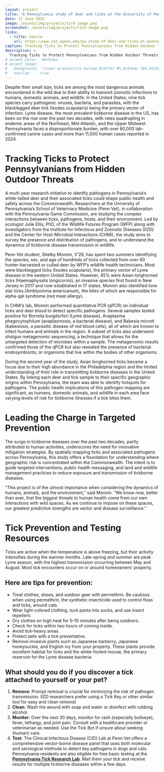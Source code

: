 ```yaml
---
layout: project
title: 'A Pennsylvania study of deer and ticks at the University of Pennsylvania School of Veterinary Medicine could shape public health and safety across the Commonwealth'
date: 17 June 2025
image: /assets/img/projects/tick-image.png
screenshot: /assets/img/projects/tick-image.png
links:
  - title: Source
    url: https://www.vet.upenn.edu/pa-study-of-deer-and-ticks-at-pennvet-could-shape-phsafety-across-state/
caption: Tracking Ticks to Protect Pennsylvanians from Hidden Outdoor Threats
description: >
  Tracking Ticks to Protect Pennsylvanians from Hidden Outdoor Threats
# accent_color: '#4fb1ba'
# accent_image:
#   background: 'linear-gradient(to bottom,#193747 0%,#233e4c 30%,#3c929e 50%,#d5d5d4 70%,#cdccc8 100%)'
#   overlay:    true
---
```



Despite their small size, ticks are among the most dangerous animals encountered in the wild due to their ability to transmit zoonotic infections to humans, domestic animals, and wildlife. In the United States, nine tick species carry pathogenic viruses, bacteria, and parasites, with the blacklegged deer tick (Ixodes scapularis) being the primary vector of infection. Lyme disease, the most prevalent tickborne disease in the US, has been on the rise over the past two decades, with rates quadrupling in endemic areas of the Northeast, Mid-Atlantic, and the Upper Midwest. Pennsylvania faces a disproportionate burden, with over 60,000 lab-confirmed canine cases and more than 11,000 human cases reported in 2024.

# Tracking Ticks to Protect Pennsylvanians from Hidden Outdoor Threats

A multi-year research initiative to identify pathogens in Pennsylvania’s white-tailed deer and their associated ticks could shape public health and safety across the Commonwealth. Researchers at the University of Pennsylvania’s School of Veterinary Medicine (Penn Vet), in collaboration with the Pennsylvania Game Commission, are studying the complex interactions between ticks, pathogens, hosts, and their environment. Led by ecologist Julie Ellis, PhD, of the Wildlife Futures Program (WFP) along with investigators from the Institute for Infectious and Zoonotic Diseases (IIZD) and the Center for Host-Microbial Interactions (CHMI), the study aims to survey the presence and distribution of pathogens, and to understand the dynamics of tickborne disease transmission in wildlife.

Penn Vet student, Shelby Monnin, V’26, has spent two summers identifying the species, sex, and age of hundreds of ticks collected from over 60 hunter-harvested or culled deer by WFP’s wildlife health technicians. Most were blacklegged ticks (Ixodes scapularis), the primary vector of Lyme disease in the eastern United States. However, 45% were Asian longhorned ticks (Haemaphysalis longicornis), an invasive species first found in New Jersey in 2017 and now established in 17 states. Monnin also identified lone star ticks (Amblyomma americanum), the bites of which are responsible for alpha-gal syndrome (red meat allergy).

In CHMI’s lab, Monnin performed quantitative PCR (qPCR) on individual ticks and deer blood to detect specific pathogens. Several samples tested positive for Borrelia burgdorferi (Lyme disease), Anaplasma phagocytophilum (anaplasmosis, a bacterial disease), and Babesia microti (babesiosis, a parasitic disease of red blood cells), all of which are known to infect humans and animals in the region. A subset of ticks also underwent shotgun metagenomic sequencing, a technique that allows for the untargeted detection of microbes within a sample. The metagenomic results confirmed those of the qPCR but also revealed the presence of bacterial endosymbionts, or organisms that live within the bodies of other organisms.

During the second year of the study, Asian longhorned ticks became a focus due to their high abundance in the Philadelphia region and the limited understanding of their role in transmitting tickborne diseases in the United States. By linking each deer and tick sample to their specific geographic origins within Pennsylvania, the team was able to identify hotspots for pathogens. The public health implications of this pathogen mapping are significant, as humans, domestic animals, and wildlife in each area face varying levels of risk for tickborne illnesses if a tick bites them.

# Leading the Charge in Targeted Prevention

The surge in tickborne diseases over the past two decades, partly attributed to human activities, underscores the need for innovative mitigation strategies. By spatially mapping ticks and associated pathogens across Pennsylvania, this study offers a foundation for understanding where geographic risk is concentrated within the Commonwealth. The intent is to guide targeted interventions, public health messaging, and land and wildlife management practices to reduce exposure and transmission of tickborne diseases.

“This project is of the utmost importance when considering the dynamics of humans, animals, and the environment,” said Monnin. “We know now, better than ever, that the biggest threats to human health come from our own interactions with wild spaces. As we continue to impose on these spaces, our greatest predictive strengths are vector and disease surveillance.”

# Tick Prevention and Testing Resources

Ticks are active when the temperature is above freezing, but their activity intensifies during the warmer months. Late-spring and summer are peak Lyme season, with the highest transmission occurring between May and August. Most tick encounters occur on or around homeowners’ property.

## Here are tips for prevention:

* Treat clothes, shoes, and outdoor gear with permethrin. Be cautious when using permethrin, the synthetic insecticide used to control fleas and ticks, around cats.
* Wear light-colored clothing, tuck pants into socks, and use insect repellent.
* Dry clothes on high heat for 5–10 minutes after being outdoors.
* Check for ticks within two hours of coming inside.
* Avoid tick-heavy areas.
* Protect pets with a tick preventative.
* Remove invasive plants such as Japanese barberry, Japanese honeysuckle, and English ivy from your property. These plants provide excellent habitat for ticks and the white-footed mouse, the primary reservoir for the Lyme disease bacteria.

## What should you do if you discover a tick attached to yourself or your pet?

1. **Remove**: Prompt removal is crucial for minimizing the risk of pathogen transmission. IIZD researchers prefer using a Tick Key or other similar tool for easy and clean removal.
2. **Clean**: Wash the wound with soap and water or disinfect with rubbing alcohol.
3. **Monitor**: Over the next 30 days, monitor for rash (especially bullseye), fever, lethargy, and joint pain. Consult with a healthcare provider or veterinarian as needed. Use the Tick Bot if unsure about seeking (human) care.
4. **Test**: The Clinical Infectious Disease (CID) Lab at Penn Vet offers a comprehensive vector-borne disease panel that uses both molecular and serological methods to detect key pathogens in dogs and cats. Pennsylvania residents are also eligible for free basic testing at the **[Pennsylvania Tick Research Lab](https://www.ticklab.org/)**. Mail them your tick and receive results for multiple tickborne diseases within a few days.


